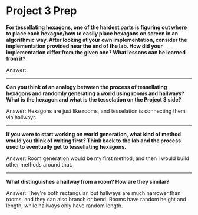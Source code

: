 # Project 3 Prep

**For tessellating hexagons, one of the hardest parts is figuring out where to place each hexagon/how to easily place hexagons on screen in an algorithmic way.
After looking at your own implementation, consider the implementation provided near the end of the lab.
How did your implementation differ from the given one? What lessons can be learned from it?**

Answer:

-----

**Can you think of an analogy between the process of tessellating hexagons and randomly generating a world using rooms and hallways?
What is the hexagon and what is the tesselation on the Project 3 side?**

Answer: Hexagons are just like rooms, and tesselation is connecting them via hallways.

-----
**If you were to start working on world generation, what kind of method would you think of writing first? 
Think back to the lab and the process used to eventually get to tessellating hexagons.**

Answer: Room generation would be my first method, and then I would build other methods around that.

-----
**What distinguishes a hallway from a room? How are they similar?**

Answer: They're both rectangular, but hallways are much narrower than rooms, and they can also branch or bend. 
Rooms have random height and length, while hallways only have random length.
